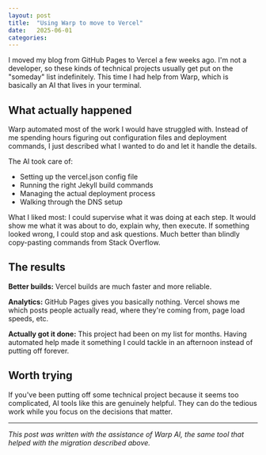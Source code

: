 ```yaml
---
layout: post
title:  "Using Warp to move to Vercel"
date:   2025-06-01
categories: 
---
```


I moved my blog from GitHub Pages to Vercel a few weeks ago. I'm not a developer, so these kinds of technical projects usually get put on the "someday" list indefinitely. This time I had help from Warp, which is basically an AI that lives in your terminal.

## What actually happened

Warp automated most of the work I would have struggled with. Instead of me spending hours figuring out configuration files and deployment commands, I just described what I wanted to do and let it handle the details.

The AI took care of:
- Setting up the vercel.json config file
- Running the right Jekyll build commands  
- Managing the actual deployment process
- Walking through the DNS setup

What I liked most: I could supervise what it was doing at each step. It would show me what it was about to do, explain why, then execute. If something looked wrong, I could stop and ask questions. Much better than blindly copy-pasting commands from Stack Overflow.

## The results

**Better builds:** Vercel builds are much faster and more reliable.

**Analytics:** GitHub Pages gives you basically nothing. Vercel shows me which posts people actually read, where they're coming from, page load speeds, etc.

**Actually got it done:** This project had been on my list for months. Having automated help made it something I could tackle in an afternoon instead of putting off forever.

## Worth trying

If you've been putting off some technical project because it seems too complicated, AI tools like this are genuinely helpful. They can do the tedious work while you focus on the decisions that matter.

---

*This post was written with the assistance of Warp AI, the same tool that helped with the migration described above.*

